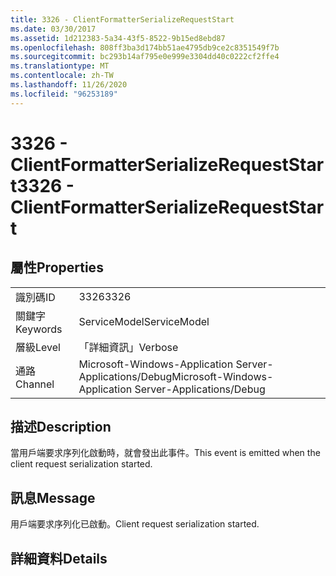 ```yaml
---
title: 3326 - ClientFormatterSerializeRequestStart
ms.date: 03/30/2017
ms.assetid: 1d212383-5a34-43f5-8522-9b15ed8ebd87
ms.openlocfilehash: 808ff3ba3d174bb51ae4795db9ce2c8351549f7b
ms.sourcegitcommit: bc293b14af795e0e999e3304dd40c0222cf2ffe4
ms.translationtype: MT
ms.contentlocale: zh-TW
ms.lasthandoff: 11/26/2020
ms.locfileid: "96253189"
---
```

# <a name="3326---clientformatterserializerequeststart"></a><span data-ttu-id="79404-102">3326 - ClientFormatterSerializeRequestStart</span><span class="sxs-lookup"><span data-stu-id="79404-102">3326 - ClientFormatterSerializeRequestStart</span></span>

## <a name="properties"></a><span data-ttu-id="79404-103">屬性</span><span class="sxs-lookup"><span data-stu-id="79404-103">Properties</span></span>  
  
|||  
|-|-|  
|<span data-ttu-id="79404-104">識別碼</span><span class="sxs-lookup"><span data-stu-id="79404-104">ID</span></span>|<span data-ttu-id="79404-105">3326</span><span class="sxs-lookup"><span data-stu-id="79404-105">3326</span></span>|  
|<span data-ttu-id="79404-106">關鍵字</span><span class="sxs-lookup"><span data-stu-id="79404-106">Keywords</span></span>|<span data-ttu-id="79404-107">ServiceModel</span><span class="sxs-lookup"><span data-stu-id="79404-107">ServiceModel</span></span>|  
|<span data-ttu-id="79404-108">層級</span><span class="sxs-lookup"><span data-stu-id="79404-108">Level</span></span>|<span data-ttu-id="79404-109">「詳細資訊」</span><span class="sxs-lookup"><span data-stu-id="79404-109">Verbose</span></span>|  
|<span data-ttu-id="79404-110">通路</span><span class="sxs-lookup"><span data-stu-id="79404-110">Channel</span></span>|<span data-ttu-id="79404-111">Microsoft-Windows-Application Server-Applications/Debug</span><span class="sxs-lookup"><span data-stu-id="79404-111">Microsoft-Windows-Application Server-Applications/Debug</span></span>|  
  
## <a name="description"></a><span data-ttu-id="79404-112">描述</span><span class="sxs-lookup"><span data-stu-id="79404-112">Description</span></span>  

 <span data-ttu-id="79404-113">當用戶端要求序列化啟動時，就會發出此事件。</span><span class="sxs-lookup"><span data-stu-id="79404-113">This event is emitted when the client request serialization started.</span></span>  
  
## <a name="message"></a><span data-ttu-id="79404-114">訊息</span><span class="sxs-lookup"><span data-stu-id="79404-114">Message</span></span>  

 <span data-ttu-id="79404-115">用戶端要求序列化已啟動。</span><span class="sxs-lookup"><span data-stu-id="79404-115">Client request serialization started.</span></span>  
  
## <a name="details"></a><span data-ttu-id="79404-116">詳細資料</span><span class="sxs-lookup"><span data-stu-id="79404-116">Details</span></span>
